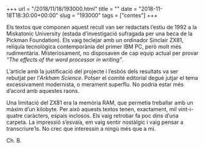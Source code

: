 +++
url = "/2018/11/18/193000.html"
title = ""
date = "2018-11-18T18:30:00+00:00"
slug = "193000"
tags = ["contes"]
+++

<p>Els textos que componen aquest recull van ser redactats l’estiu de 1992 a la Miskatonic University (estada d’investigació sufragada per una beca de la Pickman Foundation). Els vaig teclejar amb un ordinador Sinclair ZX81, relíquia tecnològica contemporània del primer IBM PC, però molt més rudimentària. Misteriosament, no disposaven de cap equip actual per provar <em>“The effects of the word processor in writing”</em>.</p>

<p>L’article amb la justificació del projecte i l’esbós dels resultats va ser rebutjat per l’<em>Arkham Science</em>. Potser el comitè editorial degué jutjar el tema excessivament modernista, o merament superflu. No podria estar més d’acord amb aquestes raons.</p>

<p>Una limitació del ZX81 era la memòria RAM, que permetia treballar amb un màxim d’un kilobyte. Per això aquests textos tenen, exactament, mil vint-i-quatre caràcters, espais inclosos. Els vaig retrobar fa poc dins d’una carpeta. La impressió s’esvaïa, em vaig sentir nostàlgic i vaig pensar a transcriure’ls. No crec que interessin a ningú més que a mi.</p>

<p>Ch. B.</p>
